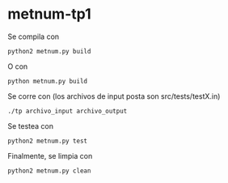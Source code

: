 # metnum-tp1

Se compila con

    python2 metnum.py build

O con

    python metnum.py build


Se corre con (los archivos de input posta son src/tests/testX.in)

    ./tp archivo_input archivo_output

Se testea con

    python2 metnum.py test

Finalmente, se limpia con 

    python2 metnum.py clean

    


